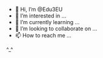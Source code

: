 - 👋 Hi, I’m @Edu3EU
- 👀 I’m interested in ...
- 🌱 I’m currently learning ...
- 💞️ I’m looking to collaborate on ...
- 📫 How to reach me ...

^_^
<!---
Edu3EU/Edu3EU is a ✨ special ✨ repository because its `README.md` (this file) appears on your GitHub profile.
You can click the Preview link to take a look at your changes.
--->
